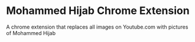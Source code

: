 # Mohammed Hijab Chrome Extension

A chrome extension that replaces all images on Youtube.com with pictures of Mohammed Hijab